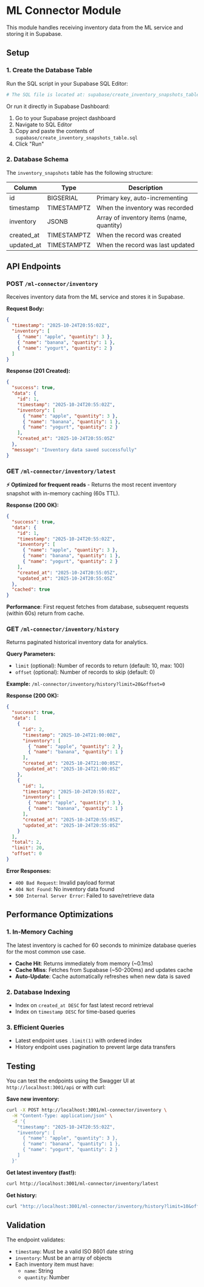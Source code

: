 # ML Connector Module

This module handles receiving inventory data from the ML service and storing it in Supabase.

## Setup

### 1. Create the Database Table

Run the SQL script in your Supabase SQL Editor:

```bash
# The SQL file is located at: supabase/create_inventory_snapshots_table.sql
```

Or run it directly in Supabase Dashboard:
1. Go to your Supabase project dashboard
2. Navigate to SQL Editor
3. Copy and paste the contents of `supabase/create_inventory_snapshots_table.sql`
4. Click "Run"

### 2. Database Schema

The `inventory_snapshots` table has the following structure:

| Column | Type | Description |
|--------|------|-------------|
| id | BIGSERIAL | Primary key, auto-incrementing |
| timestamp | TIMESTAMPTZ | When the inventory was recorded |
| inventory | JSONB | Array of inventory items (name, quantity) |
| created_at | TIMESTAMPTZ | When the record was created |
| updated_at | TIMESTAMPTZ | When the record was last updated |

## API Endpoints

### POST `/ml-connector/inventory`

Receives inventory data from the ML service and stores it in Supabase.

**Request Body:**

```json
{
  "timestamp": "2025-10-24T20:55:02Z",
  "inventory": [
    { "name": "apple", "quantity": 3 },
    { "name": "banana", "quantity": 1 },
    { "name": "yogurt", "quantity": 2 }
  ]
}
```

**Response (201 Created):**

```json
{
  "success": true,
  "data": {
    "id": 1,
    "timestamp": "2025-10-24T20:55:02Z",
    "inventory": [
      { "name": "apple", "quantity": 3 },
      { "name": "banana", "quantity": 1 },
      { "name": "yogurt", "quantity": 2 }
    ],
    "created_at": "2025-10-24T20:55:05Z"
  },
  "message": "Inventory data saved successfully"
}
```

### GET `/ml-connector/inventory/latest`

**⚡ Optimized for frequent reads** - Returns the most recent inventory snapshot with in-memory caching (60s TTL).

**Response (200 OK):**

```json
{
  "success": true,
  "data": {
    "id": 1,
    "timestamp": "2025-10-24T20:55:02Z",
    "inventory": [
      { "name": "apple", "quantity": 3 },
      { "name": "banana", "quantity": 1 },
      { "name": "yogurt", "quantity": 2 }
    ],
    "created_at": "2025-10-24T20:55:05Z",
    "updated_at": "2025-10-24T20:55:05Z"
  },
  "cached": true
}
```

**Performance**: First request fetches from database, subsequent requests (within 60s) return from cache.

### GET `/ml-connector/inventory/history`

Returns paginated historical inventory data for analytics.

**Query Parameters:**
- `limit` (optional): Number of records to return (default: 10, max: 100)
- `offset` (optional): Number of records to skip (default: 0)

**Example:** `/ml-connector/inventory/history?limit=20&offset=0`

**Response (200 OK):**

```json
{
  "success": true,
  "data": [
    {
      "id": 2,
      "timestamp": "2025-10-24T21:00:00Z",
      "inventory": [
        { "name": "apple", "quantity": 2 },
        { "name": "banana", "quantity": 1 }
      ],
      "created_at": "2025-10-24T21:00:05Z",
      "updated_at": "2025-10-24T21:00:05Z"
    },
    {
      "id": 1,
      "timestamp": "2025-10-24T20:55:02Z",
      "inventory": [
        { "name": "apple", "quantity": 3 },
        { "name": "banana", "quantity": 1 }
      ],
      "created_at": "2025-10-24T20:55:05Z",
      "updated_at": "2025-10-24T20:55:05Z"
    }
  ],
  "total": 2,
  "limit": 20,
  "offset": 0
}
```

**Error Responses:**

- `400 Bad Request`: Invalid payload format
- `404 Not Found`: No inventory data found
- `500 Internal Server Error`: Failed to save/retrieve data

## Performance Optimizations

### 1. **In-Memory Caching**
The latest inventory is cached for 60 seconds to minimize database queries for the most common use case.

- **Cache Hit**: Returns immediately from memory (~0.1ms)
- **Cache Miss**: Fetches from Supabase (~50-200ms) and updates cache
- **Auto-Update**: Cache automatically refreshes when new data is saved

### 2. **Database Indexing**
- Index on `created_at DESC` for fast latest record retrieval
- Index on `timestamp DESC` for time-based queries

### 3. **Efficient Queries**
- Latest endpoint uses `.limit(1)` with ordered index
- History endpoint uses pagination to prevent large data transfers

## Testing

You can test the endpoints using the Swagger UI at `http://localhost:3001/api` or with curl:

**Save new inventory:**
```bash
curl -X POST http://localhost:3001/ml-connector/inventory \
  -H "Content-Type: application/json" \
  -d '{
    "timestamp": "2025-10-24T20:55:02Z",
    "inventory": [
      { "name": "apple", "quantity": 3 },
      { "name": "banana", "quantity": 1 },
      { "name": "yogurt", "quantity": 2 }
    ]
  }'
```

**Get latest inventory (fast!):**
```bash
curl http://localhost:3001/ml-connector/inventory/latest
```

**Get history:**
```bash
curl "http://localhost:3001/ml-connector/inventory/history?limit=10&offset=0"
```

## Validation

The endpoint validates:
- `timestamp`: Must be a valid ISO 8601 date string
- `inventory`: Must be an array of objects
- Each inventory item must have:
  - `name`: String
  - `quantity`: Number

